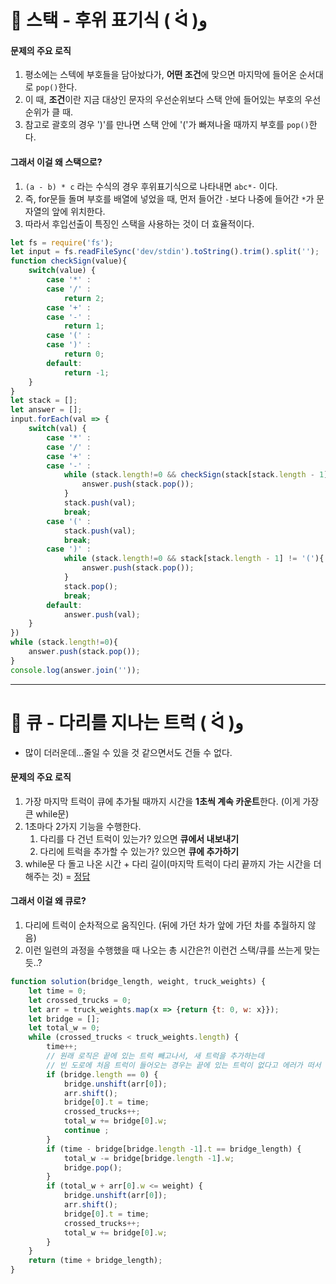 # 🎯 스택 - 후위 표기식 ( ᐛ )و

#### 문제의 주요 로직

1. 평소에는 스텍에 부호들을 담아놨다가, **어떤 조건**에 맞으면 마지막에 들어온 순서대로 `pop()`한다.
2. 이 때, **조건**이란 지금 대상인 문자의 우선순위보다 스택 안에 들어있는 부호의 우선순위가 클 때.
3. 참고로 괄호의 경우 ')'를 만나면 스택 안에 '('가 빠져나올 때까지 부호를 `pop()`한다.

#### 그래서 이걸 왜 스택으로?

1. `(a - b) * c`  라는 수식의 경우 후위표기식으로 나타내면 `abc*-` 이다.
2. 즉, for문들 돌며 부호를 배열에 넣었을 때, 먼저 들어간 `-`보다 나중에 들어간 `*`가 문자열의 앞에 위치한다.
3. 따라서 후입선출이 특징인 스택을 사용하는 것이 더 효율적이다.

```javascript
let fs = require('fs');
let input = fs.readFileSync('dev/stdin').toString().trim().split('');
function checkSign(value){
	switch(value) {
		case '*' :
		case '/' :
			return 2;
		case '+' :
		case '-' :
			return 1;
		case '(' :
		case ')' :
			return 0;
		default:
			return -1;
	}
}
let stack = [];
let answer = [];
input.forEach(val => {
	switch(val) {
		case '*' :
		case '/' :
		case '+' :
		case '-' :
			while (stack.length!=0 && checkSign(stack[stack.length - 1]) >= checkSign(val)){
				answer.push(stack.pop());
			}
			stack.push(val);
			break;
		case '(' :
			stack.push(val);
			break;
		case ')' :
			while (stack.length!=0 && stack[stack.length - 1] != '('){
				answer.push(stack.pop());
			}
			stack.pop();
			break;
		default:
			answer.push(val);
	}
})
while (stack.length!=0){
	answer.push(stack.pop());
}
console.log(answer.join(''));

```





------



# 🎯 큐 - 다리를 지나는 트럭 ( ᐛ )و

- 많이 더러운데...줄일 수 있을 것 같으면서도 건들 수 없다.

#### 문제의 주요 로직

1. 가장 마지막 트럭이 큐에 추가될 때까지 시간을 **1초씩 계속 카운트**한다. (이게 가장 큰 while문)
2. 1초마다 2가지 기능을 수행한다.
   1. 다리를 다 건넌 트럭이 있는가? 있으면 **큐에서 내보내기**
   2. 다리에 트럭을 추가할 수 있는가? 있으면 **큐에 추가하기**
3. while문 다 돌고 나온 시간 + 다리 길이(마지막 트럭이 다리 끝까지 가는 시간을 더해주는 것) = <u>정답</u>

#### 그래서 이걸 왜 큐로?

1. 다리에 트럭이 순차적으로 움직인다. (뒤에 가던 차가 앞에 가던 차를 추월하지 않음)
2. 이런 일련의 과정을 수행했을 때 나오는 총 시간은?! 이런건 스택/큐를 쓰는게 맞는듯..?

```javascript
function solution(bridge_length, weight, truck_weights) {
    let time = 0; 
    let crossed_trucks = 0;
    let arr = truck_weights.map(x => {return {t: 0, w: x}});
    let bridge = [];
    let total_w = 0;
    while (crossed_trucks < truck_weights.length) {
        time++;
      	// 원래 로직은 끝에 있는 트럭 빼고나서, 새 트럭을 추가하는데
      	// 빈 도로에 처음 트럭이 들어오는 경우는 끝에 있는 트럭이 없다고 에러가 떠서 예외 처리.
        if (bridge.length == 0) {
            bridge.unshift(arr[0]);
            arr.shift();
            bridge[0].t = time;
            crossed_trucks++;
            total_w += bridge[0].w;
            continue ;
        }
        if (time - bridge[bridge.length -1].t == bridge_length) {
            total_w -= bridge[bridge.length -1].w;
            bridge.pop();
        }
        if (total_w + arr[0].w <= weight) {
            bridge.unshift(arr[0]);
            arr.shift();
            bridge[0].t = time;
            crossed_trucks++;
            total_w += bridge[0].w;
        }
    }
    return (time + bridge_length);
}
```


